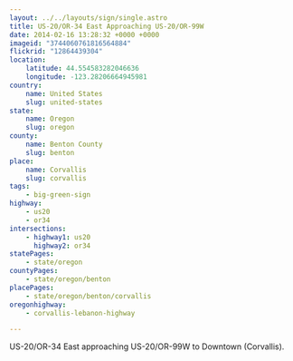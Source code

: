 ```yaml
---
layout: ../../layouts/sign/single.astro
title: US-20/OR-34 East Approaching US-20/OR-99W
date: 2014-02-16 13:28:32 +0000 +0000
imageid: "3744060761816564884"
flickrid: "12864439304"
location:
    latitude: 44.554583282046636
    longitude: -123.28206664945981
country:
    name: United States
    slug: united-states
state:
    name: Oregon
    slug: oregon
county:
    name: Benton County
    slug: benton
place:
    name: Corvallis
    slug: corvallis
tags:
    - big-green-sign
highway:
    - us20
    - or34
intersections:
    - highway1: us20
      highway2: or34
statePages:
    - state/oregon
countyPages:
    - state/oregon/benton
placePages:
    - state/oregon/benton/corvallis
oregonhighway:
    - corvallis-lebanon-highway

---
```

US-20/OR-34 East approaching US-20/OR-99W to Downtown (Corvallis).